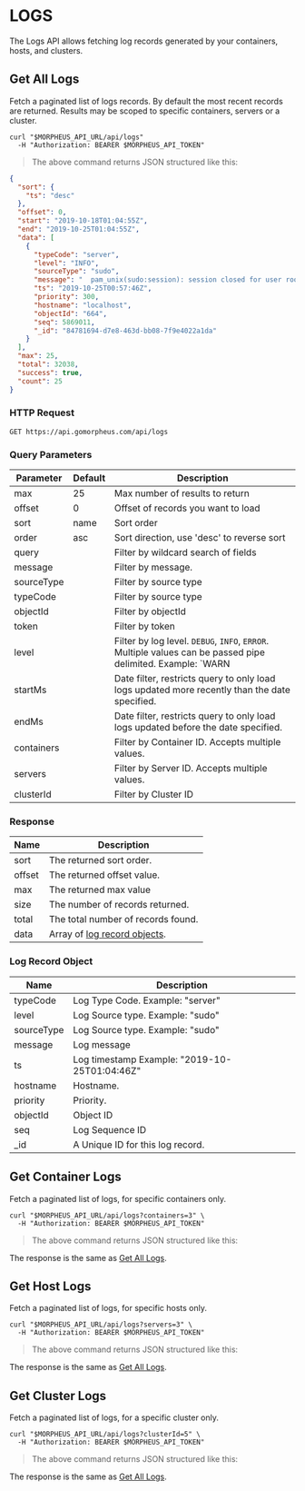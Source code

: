 # LOGS

The Logs API allows fetching log records generated by your containers, hosts, and clusters.

## Get All Logs

Fetch a paginated list of logs records. By default the most recent records are returned.  Results may be scoped to specific containers, servers or a cluster.

```shell
curl "$MORPHEUS_API_URL/api/logs"
  -H "Authorization: BEARER $MORPHEUS_API_TOKEN"
```

> The above command returns JSON structured like this:

```json
{
  "sort": {
    "ts": "desc"
  },
  "offset": 0,
  "start": "2019-10-18T01:04:55Z",
  "end": "2019-10-25T01:04:55Z",
  "data": [
    {
      "typeCode": "server",
      "level": "INFO",
      "sourceType": "sudo",
      "message": "  pam_unix(sudo:session): session closed for user root\n",
      "ts": "2019-10-25T00:57:46Z",
      "priority": 300,
      "hostname": "localhost",
      "objectId": "664",
      "seq": 5869011,
      "_id": "84781694-d7e8-463d-bb08-7f9e4022a1da"
    }
  ],
  "max": 25,
  "total": 32038,
  "success": true,
  "count": 25
}

```

### HTTP Request

`GET https://api.gomorpheus.com/api/logs`

### Query Parameters

Parameter | Default | Description
--------- | ------- | -----------
max | 25 | Max number of results to return
offset | 0 | Offset of records you want to load
sort | name | Sort order
order | asc | Sort direction, use 'desc' to reverse sort
query |  | Filter by wildcard search of fields
message |  | Filter by message.
sourceType |  | Filter by source type
typeCode |  | Filter by source type
objectId |  | Filter by objectId
token |  | Filter by token
level |  | Filter by log level. `DEBUG`, `INFO`, `ERROR`. Multiple values can be passed pipe delimited. Example: `WARN|ERROR`
startMs |  | Date filter, restricts query to only load logs updated more recently than the date specified.
endMs |  | Date filter, restricts query to only load logs updated before the date specified.
containers |  | Filter by Container ID. Accepts multiple values.
servers |  | Filter by Server ID. Accepts multiple values.
clusterId |  | Filter by Cluster ID

### Response

Name | Description
--------- | -----------
sort | The returned sort order.
offset | The returned offset value.
max | The returned max value
size | The number of records returned.
total | The total number of records found.
data | Array of [log record objects](#log-record-object).

### Log Record Object

Name | Description
--------- | -----------
typeCode | Log Type Code. Example: "server"
level | Log Source type. Example: "sudo"
sourceType | Log Source type. Example: "sudo"
message | Log message
ts | Log timestamp Example: "2019-10-25T01:04:46Z"
hostname | Hostname.
priority | Priority.
objectId | Object ID
seq | Log Sequence ID
_id | A Unique ID for this log record.

## Get Container Logs

Fetch a paginated list of logs, for specific containers only.

```shell
curl "$MORPHEUS_API_URL/api/logs?containers=3" \
  -H "Authorization: BEARER $MORPHEUS_API_TOKEN"
```

> The above command returns JSON structured like this:

The response is the same as [Get All Logs](#get-all-logs).


## Get Host Logs

Fetch a paginated list of logs, for specific hosts only.

```shell
curl "$MORPHEUS_API_URL/api/logs?servers=3" \
  -H "Authorization: BEARER $MORPHEUS_API_TOKEN"
```

> The above command returns JSON structured like this:

The response is the same as [Get All Logs](#get-all-logs).


## Get Cluster Logs

Fetch a paginated list of logs, for a specific cluster only.

```shell
curl "$MORPHEUS_API_URL/api/logs?clusterId=5" \
  -H "Authorization: BEARER $MORPHEUS_API_TOKEN"
```

> The above command returns JSON structured like this:

The response is the same as [Get All Logs](#get-all-logs).
